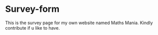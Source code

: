# Survey-form
This  is the survey page for my own website named Maths Mania. Kindly contribute if u like to have.
